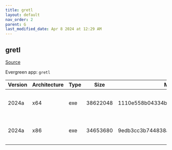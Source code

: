 ```yaml
---
title: gretl
layout: default
nav_order: 2
parent: G
last_modified_date: Apr 8 2024 at 12:29 AM
---
```


## gretl

[Source](http://gretl.sourceforge.net/)

Evergreen app: `gretl`

| Version | Architecture | Type | Size     | Md5                              | URI                                                                                                                                                                      |
| ------- | ------------ | ---- | -------- | -------------------------------- | ------------------------------------------------------------------------------------------------------------------------------------------------------------------------ |
| 2024a   | x64          | exe  | 38622048 | 1110e558b04334bac7cc36d570436d22 | [https://pilotfiber.dl.sourceforge.net/project/gretl/gretl/2024a/gretl-2024a-64.exe](https://pilotfiber.dl.sourceforge.net/project/gretl/gretl/2024a/gretl-2024a-64.exe) |
| 2024a   | x86          | exe  | 34653680 | 9edb3cc3b744838aea90e6a121b0f400 | [https://pilotfiber.dl.sourceforge.net/project/gretl/gretl/2024a/gretl-2024a-32.exe](https://pilotfiber.dl.sourceforge.net/project/gretl/gretl/2024a/gretl-2024a-32.exe) |
